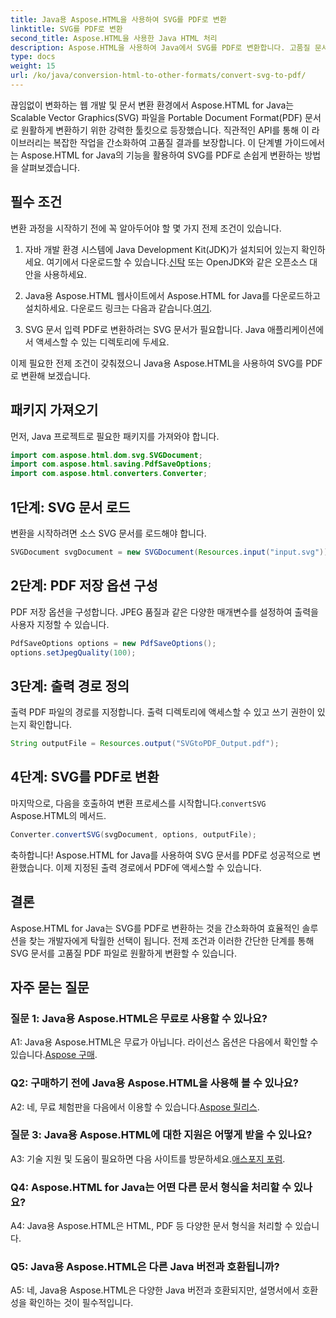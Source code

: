 ```yaml
---
title: Java용 Aspose.HTML을 사용하여 SVG를 PDF로 변환
linktitle: SVG를 PDF로 변환
second_title: Aspose.HTML을 사용한 Java HTML 처리
description: Aspose.HTML을 사용하여 Java에서 SVG를 PDF로 변환합니다. 고품질 문서 변환을 위한 완벽한 솔루션입니다.
type: docs
weight: 15
url: /ko/java/conversion-html-to-other-formats/convert-svg-to-pdf/
---
```


끊임없이 변화하는 웹 개발 및 문서 변환 환경에서 Aspose.HTML for Java는 Scalable Vector Graphics(SVG) 파일을 Portable Document Format(PDF) 문서로 원활하게 변환하기 위한 강력한 툴킷으로 등장했습니다. 직관적인 API를 통해 이 라이브러리는 복잡한 작업을 간소화하여 고품질 결과를 보장합니다. 이 단계별 가이드에서는 Aspose.HTML for Java의 기능을 활용하여 SVG를 PDF로 손쉽게 변환하는 방법을 살펴보겠습니다.

## 필수 조건

변환 과정을 시작하기 전에 꼭 알아두어야 할 몇 가지 전제 조건이 있습니다.

1. 자바 개발 환경
 시스템에 Java Development Kit(JDK)가 설치되어 있는지 확인하세요. 여기에서 다운로드할 수 있습니다.[신탁](https://www.oracle.com/java/technologies/javase-downloads.html) 또는 OpenJDK와 같은 오픈소스 대안을 사용하세요.

2. Java용 Aspose.HTML
 웹사이트에서 Aspose.HTML for Java를 다운로드하고 설치하세요. 다운로드 링크는 다음과 같습니다.[여기](https://releases.aspose.com/html/java/).

3. SVG 문서 입력
PDF로 변환하려는 SVG 문서가 필요합니다. Java 애플리케이션에서 액세스할 수 있는 디렉토리에 두세요.

이제 필요한 전제 조건이 갖춰졌으니 Java용 Aspose.HTML을 사용하여 SVG를 PDF로 변환해 보겠습니다.

## 패키지 가져오기

먼저, Java 프로젝트로 필요한 패키지를 가져와야 합니다.

```java
import com.aspose.html.dom.svg.SVGDocument;
import com.aspose.html.saving.PdfSaveOptions;
import com.aspose.html.converters.Converter;
```

## 1단계: SVG 문서 로드

변환을 시작하려면 소스 SVG 문서를 로드해야 합니다.

```java
SVGDocument svgDocument = new SVGDocument(Resources.input("input.svg"));
```

## 2단계: PDF 저장 옵션 구성

PDF 저장 옵션을 구성합니다. JPEG 품질과 같은 다양한 매개변수를 설정하여 출력을 사용자 지정할 수 있습니다.

```java
PdfSaveOptions options = new PdfSaveOptions();
options.setJpegQuality(100);
```

## 3단계: 출력 경로 정의

출력 PDF 파일의 경로를 지정합니다. 출력 디렉토리에 액세스할 수 있고 쓰기 권한이 있는지 확인합니다.

```java
String outputFile = Resources.output("SVGtoPDF_Output.pdf");
```

## 4단계: SVG를 PDF로 변환

 마지막으로, 다음을 호출하여 변환 프로세스를 시작합니다.`convertSVG` Aspose.HTML의 메서드.

```java
Converter.convertSVG(svgDocument, options, outputFile);
```

축하합니다! Aspose.HTML for Java를 사용하여 SVG 문서를 PDF로 성공적으로 변환했습니다. 이제 지정된 출력 경로에서 PDF에 액세스할 수 있습니다.

## 결론

Aspose.HTML for Java는 SVG를 PDF로 변환하는 것을 간소화하여 효율적인 솔루션을 찾는 개발자에게 탁월한 선택이 됩니다. 전제 조건과 이러한 간단한 단계를 통해 SVG 문서를 고품질 PDF 파일로 원활하게 변환할 수 있습니다.

## 자주 묻는 질문

### 질문 1: Java용 Aspose.HTML은 무료로 사용할 수 있나요?

 A1: Java용 Aspose.HTML은 무료가 아닙니다. 라이선스 옵션은 다음에서 확인할 수 있습니다.[Aspose 구매](https://purchase.aspose.com/buy).

### Q2: 구매하기 전에 Java용 Aspose.HTML을 사용해 볼 수 있나요?

 A2: 네, 무료 체험판을 다음에서 이용할 수 있습니다.[Aspose 릴리스](https://releases.aspose.com/html/java).

### 질문 3: Java용 Aspose.HTML에 대한 지원은 어떻게 받을 수 있나요?

 A3: 기술 지원 및 도움이 필요하면 다음 사이트를 방문하세요.[애스포지 포럼](https://forum.aspose.com/).

### Q4: Aspose.HTML for Java는 어떤 다른 문서 형식을 처리할 수 있나요?

A4: Java용 Aspose.HTML은 HTML, PDF 등 다양한 문서 형식을 처리할 수 있습니다.

### Q5: Java용 Aspose.HTML은 다른 Java 버전과 호환됩니까?

A5: 네, Java용 Aspose.HTML은 다양한 Java 버전과 호환되지만, 설명서에서 호환성을 확인하는 것이 필수적입니다.